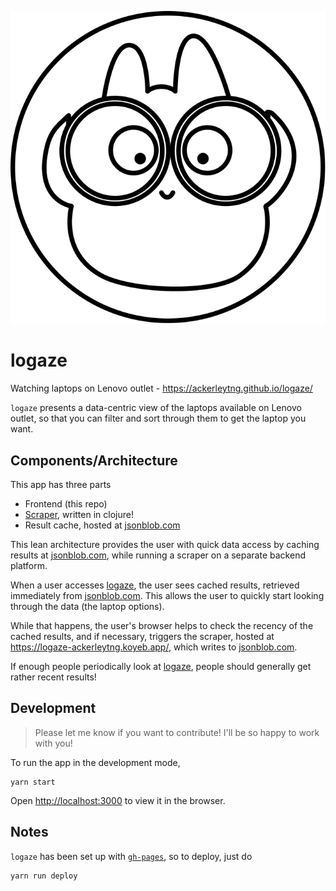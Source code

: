 ![logo](./src/images/pouchie-bino.svg)

# logaze

Watching laptops on Lenovo outlet - https://ackerleytng.github.io/logaze/

`logaze` presents a data-centric view of the laptops available on Lenovo outlet, so that you can filter and sort through them to get the laptop you want.

## Components/Architecture

This app has three parts

+ Frontend (this repo)
+ [Scraper](https://github.com/ackerleytng/logaze-scraper), written in clojure!
+ Result cache, hosted at [jsonblob.com](https://jsonblob.com/)

This lean architecture provides the user with quick data access by caching results at [jsonblob.com](https://jsonblob.com/), while running a scraper on a separate backend platform.

When a user accesses [logaze](https://ackerleytng.github.io/logaze/), the user sees cached results, retrieved immediately from [jsonblob.com](https://jsonblob.com/). This allows the user to quickly start looking through the data (the laptop options).

While that happens, the user's browser helps to check the recency of the cached results, and if necessary, triggers the scraper, hosted at https://logaze-ackerleytng.koyeb.app/, which writes to [jsonblob.com](https://jsonblob.com/).

If enough people periodically look at [logaze](https://ackerleytng.github.io/logaze/), people should generally get rather recent results!

## Development

> Please let me know if you want to contribute! I'll be so happy to work with you!

To run the app in the development mode,

```
yarn start
```

Open [http://localhost:3000](http://localhost:3000) to view it in the browser.

## Notes

`logaze` has been set up with [`gh-pages`](https://github.com/tschaub/gh-pages), so to deploy, just do

```
yarn run deploy
```

